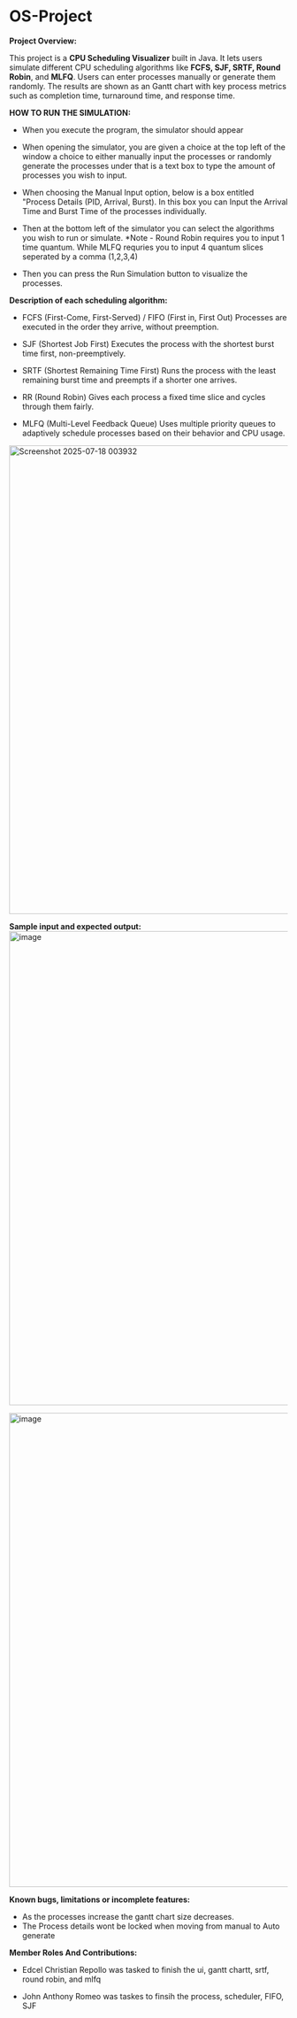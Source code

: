 # OS-Project
**Project Overview:**

This project is a **CPU Scheduling Visualizer** built in Java. It lets users simulate different CPU scheduling algorithms like **FCFS, SJF, SRTF, Round Robin**, and **MLFQ**. Users can enter processes manually or generate them randomly. The results are shown as an Gantt chart with key process metrics such as completion time, turnaround time, and response time.

**HOW TO RUN THE SIMULATION:**
- When you execute the program, the simulator should appear

- When opening the simulator, you are given a choice at the top left of the window a choice to either manually input the processes or randomly generate the processes under that is a text box to type the amount of processes you wish to input.

- When choosing the Manual Input option, below is a box entitled "Process Details (PID, Arrival, Burst). In this box you can Input the Arrival Time and Burst Time of the processes individually.

- Then at the bottom left of the simulator you can select the algorithms you wish to run or simulate.
  *Note - Round Robin requires you to input 1 time quantum. While MLFQ requries you to input 4 quantum slices seperated by a comma (1,2,3,4)

- Then you can press the Run Simulation button to visualize the processes.

**Description of each scheduling algorithm:**
- FCFS (First-Come, First-Served) / FIFO (First in, First Out) Processes are executed in the order they arrive, without preemption.

- SJF (Shortest Job First) Executes the process with the shortest burst time first, non-preemptively.

- SRTF (Shortest Remaining Time First) Runs the process with the least remaining burst time and preempts if a shorter one arrives.

- RR (Round Robin) Gives each process a fixed time slice and cycles through them fairly.

- MLFQ (Multi-Level Feedback Queue) Uses multiple priority queues to adaptively schedule processes based on their behavior and CPU usage.



 <img width="1218" height="847" alt="Screenshot 2025-07-18 003932" src="https://github.com/user-attachments/assets/331995e2-181a-4ef2-bdd0-2396b50ae5c0" />

 
**Sample input and expected output:**
<img width="1227" height="857" alt="image" src="https://github.com/user-attachments/assets/c25d8df2-14e6-4947-87e8-3643e09e38a9" />

<img width="1225" height="857" alt="image" src="https://github.com/user-attachments/assets/95871a50-da9b-4862-a383-347edc7f6255" />


**Known bugs, limitations or incomplete features:**
- As the processes increase the gantt chart size decreases.
- The Process details wont be locked when moving from manual to Auto generate

**Member Roles And Contributions:**
- Edcel Christian Repollo was tasked to finish the ui, gantt chartt, srtf, round robin, and mlfq

- John Anthony Romeo was taskes to finsih the process, scheduler, FIFO, SJF
